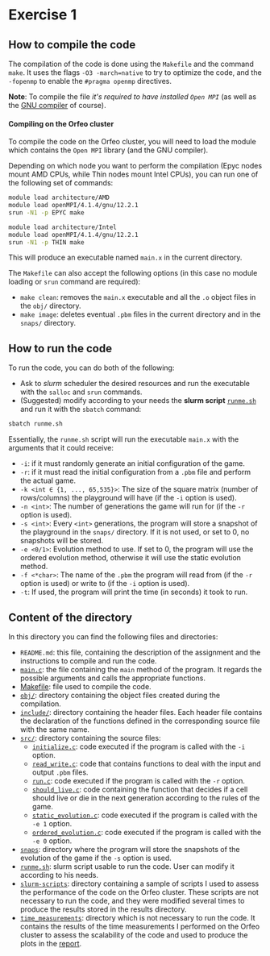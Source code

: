 # Exercise 1

## How to compile the code

The compilation of the code is done using the `Makefile` and the command `make`. It uses the flags `-O3 -march=native` to try to optimize the code, and the `-fopenmp` to enable the `#pragma openmp` directives. 

**Note**: To compile the file *it's required to have installed `Open MPI`* (as well as the [GNU compiler](https://gcc.gnu.org/) of course).

#### Compiling on the Orfeo cluster

To compile the code on the Orfeo cluster, you will need to load the module which contains the `Open MPI` library (and the GNU compiler). 

Depending on which node you want to perform the compilation (Epyc nodes mount AMD CPUs, while Thin nodes mount Intel CPUs), you can run one of the following set of commands: 

```bash
module load architecture/AMD
module load openMPI/4.1.4/gnu/12.2.1
srun -N1 -p EPYC make
```
```bash
module load architecture/Intel
module load openMPI/4.1.4/gnu/12.2.1
srun -N1 -p THIN make
```

This will produce an executable named `main.x` in the current directory.

The `Makefile` can also accept the following options (in this case no module loading or `srun` command are required):

- `make clean`: removes the `main.x` executable and all the `.o` object files in the `obj/` directory.
- `make image`: deletes eventual `.pbm` files in the current directory and in the `snaps/` directory. 

## How to run the code

To run the code, you can do both of the following:

-  Ask to *slurm* scheduler the desired resources and run the executable with the `salloc` and `srun` commands. 
- (Suggested) modify according to your needs the **slurm script** [`runme.sh`](./runme.sh) and run it with the `sbatch` command: 

```bash
sbatch runme.sh
```

Essentially, the `runme.sh` script will run the executable `main.x` with the arguments that it could receive:

- `-i`: if it must randomly generate an initial configuration of the game.
- `-r`: if it must read the initial configuration from a `.pbm` file and perform the actual game.
- `-k <int ∈ {1, ..., 65,535}>`: The size of the square matrix (number of rows/columns) the playground will have (if the `-i` option is used).
- `-n <int>`: The number of generations the game will run for (if the `-r` option is used).
- `-s <int>`: Every `<int>` generations, the program will store a snapshot of the playground in the `snaps/` directory. If it is not used, or set to 0, no snapshots will be stored.
- `-e <0/1>`: Evolution method to use. If set to 0, the program will use the ordered evolution method, otherwise it will use the static evolution method.
- `-f <*char>`: The name of the `.pbm` the program will read from (if the `-r` option is used) or write to (if the `-i` option is used).
- `-t`: If used, the program will print the time (in seconds) it took to run. 



## Content of the directory

In this directory you can find the following files and directories:

- `README.md`: this file, containing the description of the assignment and the instructions to compile and run the code.
- [`main.c`](main.c): the file containing the `main` method of the program. It regards the possible arguments and calls the appropriate functions.
- [Makefile](Makefile): file used to compile the code.
- [`obj/`](obj/): directory containing the object files created during the compilation.
- [`include/`](include/): directory containing the header files. Each header file contains the declaration of the functions defined in the corresponding source file with the same name. 
- [`src/`](src/): directory containing the source files: 
    - [`initialize.c`](src/initialize.c): code executed if the program is called with the `-i` option.
    - [`read_write.c`](src/read_write.c): code that contains functions to deal with the input and output `.pbm` files.
    - [`run.c`](src/run.c): code executed if the program is called with the `-r` option.
    - [`should_live.c`](src/should_live.c): code containing the function that decides if a cell should live or die in the next generation according to the rules of the game.
    - [`static_evolution.c`](src/static_evolution.c): code executed if the program is called with the `-e 1` option.
    - [`ordered_evolution.c`](src/ordered_evolution.c): code executed if the program is called with the `-e 0` option.
- [`snaps`](snaps): directory where the program will store the snapshots of the evolution of the game if the `-s` option is used.
- [`runme.sh`](runme.sh): slurm script usable to run the code. User can modify it according to his needs.
- [`slurm-scripts`](slurm-scripts): directory containing a sample of scripts I used to assess the performance of the code on the Orfeo cluster. These scripts are not necessary to run the code, and they were modified several times to produce the results stored in the results directory.
- [`time_measurements`](time_measurements): directory which is not necessary to run the code. It contains the results of the time measurements I performed on the Orfeo cluster to assess the scalability of the code and used to produce the plots in the [report](../report.pdf).
